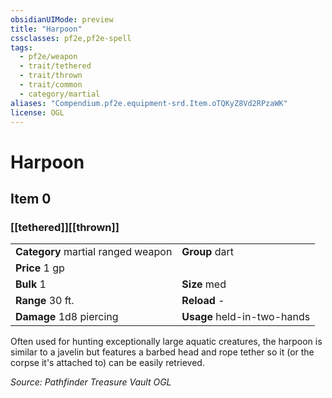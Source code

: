 ```yaml
---
obsidianUIMode: preview
title: "Harpoon"
cssclasses: pf2e,pf2e-spell
tags:
  - pf2e/weapon
  - trait/tethered
  - trait/thrown
  - trait/common
  - category/martial
aliases: "Compendium.pf2e.equipment-srd.Item.oTQKyZ8Vd2RPzaWK"
license: OGL
---
```

# Harpoon
## Item 0
### [[tethered]][[thrown]]

|  |  |
| -- | -- |
| **Category** martial ranged weapon | **Group** dart |
| **Price** 1 gp |  |
| **Bulk** 1 | **Size** med |
|**Range** 30 ft.| **Reload** -|
| **Damage** 1d8 piercing  | **Usage** held-in-two-hands |



Often used for hunting exceptionally large aquatic creatures, the harpoon is similar to a javelin but features a barbed head and rope tether so it (or the corpse it's attached to) can be easily retrieved.

*Source: Pathfinder Treasure Vault*
*OGL*